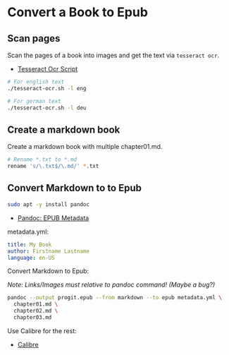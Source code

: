 # Convert a Book to Epub

## Scan pages

Scan the pages of a book into images and get the text via `tesseract ocr`.

* [Tesseract Ocr Script](../System/Linux/Scripts/tesseract-ocr.sh)

```bash
# For english text
./tesseract-ocr.sh -l eng

# For german text
./tesseract-ocr.sh -l deu
```

## Create a markdown book

Create a markdown book with multiple chapter01.md.

```bash
# Rename *.txt to *.md
rename 's/\.txt$/\.md/' *.txt
```

## Convert Markdown to to Epub

```bash
sudo apt -y install pandoc
```

* [Pandoc: EPUB Metadata](https://pandoc.org/MANUAL.html#epub-metadata)

metadata.yml:

```yml
title: My Book
author: Firstname Lastname
language: en-US
```

Convert Markdown to Epub:

*Note: Links/Images must relative to pandoc command! (Maybe a bug?)*

```bash
pandoc --output progit.epub --from markdown --to epub metadata.yml \
  chapter01.md \
  chapter02.md \
  chapter03.md
```

Use Calibre for the rest:

* [Calibre](https://calibre-ebook.com/)
